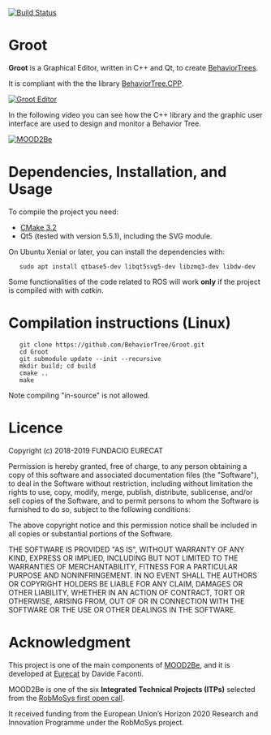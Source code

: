 [![Build Status](https://travis-ci.org/BehaviorTree/Groot.svg?branch=master)](https://travis-ci.org/BehaviorTree/Groot)

# Groot 

**Groot** is a Graphical Editor, written in C++ and Qt, to create [BehaviorTrees](https://en.wikipedia.org/wiki/Behavior_tree).

It is compliant with the the library [BehaviorTree.CPP](https://github.com/BehaviorTree/BehaviorTree.CPP).

[![Groot Editor](groot-screenshot.png)](https://vimeo.com/275066768)


In the following video you can see how the C++ library and
the graphic user interface are used to design and monitor a Behavior Tree.

[![MOOD2Be](video_MOOD2Be.png)](https://vimeo.com/304651183)


# Dependencies, Installation, and Usage

To compile the project you need:

- [CMake 3.2](https://cmake.org/download)
- Qt5 (tested with version 5.5.1), including the SVG module.

On Ubuntu Xenial or later, you can install the dependencies with:

       sudo apt install qtbase5-dev libqt5svg5-dev libzmq3-dev libdw-dev
      
Some functionalities of the code related to ROS will work __only__ if the
project is compiled with with _catkin_.

# Compilation instructions (Linux)

       git clone https://github.com/BehaviorTree/Groot.git
       cd Groot
       git submodule update --init --recursive
       mkdir build; cd build
       cmake ..
       make
       
 Note compiling "in-source" is not allowed.      

# Licence       

Copyright (c) 2018-2019 FUNDACIO EURECAT 

Permission is hereby granted, free of charge, to any person obtaining a 
copy of this software and associated documentation files (the "Software"), 
to deal in the Software without restriction, including without limitation 
the rights to use, copy, modify, merge, publish, distribute, sublicense, 
and/or sell copies of the Software, and to permit persons to whom the 
Software is furnished to do so, subject to the following conditions:

The above copyright notice and this permission notice shall be included 
in all copies or substantial portions of the Software.

THE SOFTWARE IS PROVIDED "AS IS", WITHOUT WARRANTY OF ANY KIND, EXPRESS 
OR IMPLIED, INCLUDING BUT NOT LIMITED TO THE WARRANTIES OF MERCHANTABILITY, 
FITNESS FOR A PARTICULAR PURPOSE AND NONINFRINGEMENT. IN NO EVENT SHALL 
THE AUTHORS OR COPYRIGHT HOLDERS BE LIABLE FOR ANY CLAIM, DAMAGES OR OTHER 
LIABILITY, WHETHER IN AN ACTION OF CONTRACT, TORT OR OTHERWISE, ARISING 
FROM, OUT OF OR IN CONNECTION WITH THE SOFTWARE OR THE USE OR OTHER 
DEALINGS IN THE SOFTWARE.

  
# Acknowledgment

This project is one of the main components of [MOOD2Be](https://eurecat.org/es/portfolio-items/mood2be/),
and it is developed at [Eurecat](https://eurecat.org) by Davide Faconti.

MOOD2Be is one of the six **Integrated Technical Projects (ITPs)** selected from the [RobMoSys first open call](https://robmosys.eu/itp/). 

It received funding from the European Union’s Horizon 2020 Research and Innovation Programme
under the RobMoSys project.

